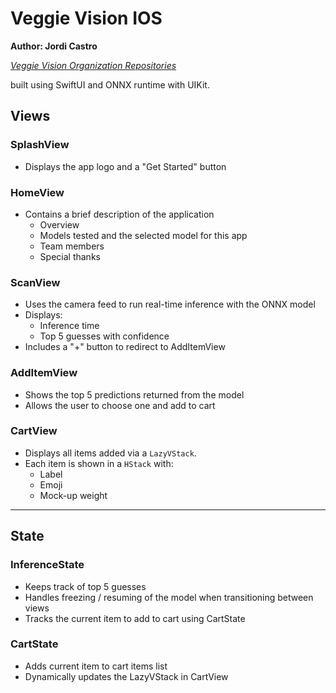 # Veggie Vision IOS

**Author: Jordi Castro**

*[Veggie Vision Organization Repositories](https://github.com/VeggieVision)*

built using SwiftUI and ONNX runtime with UIKit.

## Views

### SplashView
- Displays the app logo and a "Get Started" button

### HomeView
- Contains a brief description of the application
  - Overview
  - Models tested and the selected model for this app
  - Team members
  - Special thanks

### ScanView
- Uses the camera feed to run real-time inference with the ONNX model
- Displays:
  - Inference time
  - Top 5 guesses with confidence
- Includes a "+" button to redirect to AddItemView

### AddItemView
- Shows the top 5 predictions returned from the model
- Allows the user to choose one and add to cart

### CartView
- Displays all items added via a `LazyVStack`.
- Each item is shown in a `HStack` with:
  - Label
  - Emoji
  - Mock-up weight

---

## State

### InferenceState
- Keeps track of top 5 guesses
- Handles freezing / resuming of the model when transitioning between views
- Tracks the current item to add to cart using CartState

### CartState
- Adds current item to cart items list
- Dynamically updates the LazyVStack in CartView
